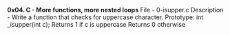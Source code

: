 **0x04. C - More functions, more nested loops**
File - 0-isupper.c
Description - Write a function that checks for uppercase character.
    Prototype: int _isupper(int c);
    Returns 1 if c is uppercase
    Returns 0 otherwise
